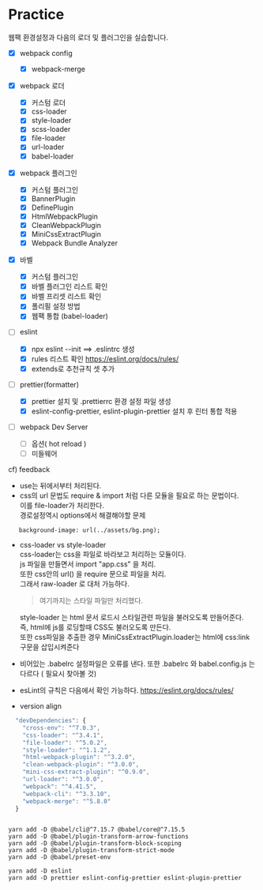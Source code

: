 # Practice

웹팩 환경설정과 다음의 로더 및 플러그인을 실습합니다.

- [x] webpack config

  - [x] webpack-merge

- [x] webpack 로더

  - [x] 커스텀 로더
  - [x] css-loader
  - [x] style-loader
  - [x] scss-loader
  - [x] file-loader
  - [x] url-loader
  - [x] babel-loader

- [x] webpack 플러그인

  - [x] 커스텀 플러그인
  - [x] BannerPlugin
  - [x] DefinePlugin
  - [x] HtmlWebpackPlugin
  - [x] CleanWebpackPlugin
  - [x] MiniCssExtractPlugin
  - [x] Webpack Bundle Analyzer

- [x] 바벨

  - [x] 커스텀 플러그인
  - [x] 바벨 플러그인 리스트 확인
  - [x] 바벨 프리셋 리스트 확인
  - [x] 폴리필 설정 방법
  - [x] 웹팩 통합 (babel-loader)

- [ ] eslint

  - [x] npx eslint --init ==> .eslintrc 생성
  - [x] rules 리스트 확인 https://eslint.org/docs/rules/
  - [x] extends로 추천규칙 셋 추가

- [ ] prettier(formatter)

  - [x] prettier 설치 및 .prettierrc 환경 설정 파일 생성
  - [x] eslint-config-prettier, eslint-plugin-prettier 설치 후 린터 통합 적용

- [ ] webpack Dev Server
  - [ ] 옵션( hot reload )
  - [ ] 미들웨어

cf) feedback

- use는 뒤에서부터 처리된다.
- css의 url 문법도 require & import 처럼 다른 모듈을 필요로 하는 문법이다.  
   이를 file-loader가 처리한다.  
   경로설정역시 options에서 해결해야할 문제

```
   background-image: url(../assets/bg.png);
```

- css-loader vs style-loader  
   css-loader는 css을 파일로 바라보고 처리하는 모듈이다.  
   js 파일을 만들면서 import "app.css" 을 처리.  
   또한 css안의 url() 을 require 문으로 파일을 처리.  
   그래서 raw-loader 로 대처 가능하다.

  > 여기까지는 스타일 파일만 처리했다.

  style-loader 는 html 문서 로드시 스타일관련 파일을 불러오도록 만들어준다.  
   즉, html에 js를 로딩할때 CSS도 불러오도록 만든다.  
   또한 css파일을 추출한 경우 MiniCssExtractPlugin.loader는
  html에 css:link 구문을 삽입시켜준다

- 비어있는 .babelrc 설정파일은 오류를 낸다.
  또한 .babelrc 와 babel.config.js 는 다르다 ( 필요시 찾아볼 것)

- esLint의 규칙은 다음에서 확인 가능하다. https://eslint.org/docs/rules/

- version align

```js
  "devDependencies": {
    "cross-env": "^7.0.3",
    "css-loader": "^3.4.1",
    "file-loader": "^5.0.2",
    "style-loader": "^1.1.2",
    "html-webpack-plugin": "^3.2.0",
    "clean-webpack-plugin": "^3.0.0",
    "mini-css-extract-plugin": "^0.9.0",
    "url-loader": "^3.0.0",
    "webpack": "^4.41.5",
    "webpack-cli": "^3.3.10",
    "webpack-merge": "^5.8.0"
  }
```

```

yarn add -D @babel/cli@^7.15.7 @babel/core@^7.15.5
yarn add -D @babel/plugin-transform-arrow-functions
yarn add -D @babel/plugin-transform-block-scoping
yarn add -D @babel/plugin-transform-strict-mode
yarn add -D @babel/preset-env

yarn add -D eslint
yarn add -D prettier eslint-config-prettier eslint-plugin-prettier


```
